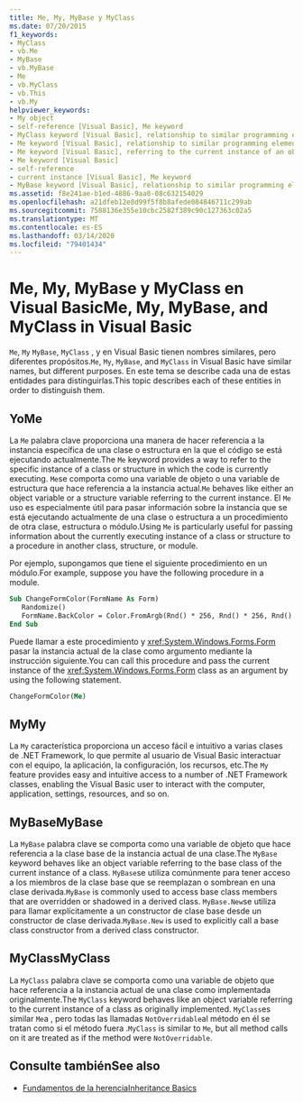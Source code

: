 ```yaml
---
title: Me, My, MyBase y MyClass
ms.date: 07/20/2015
f1_keywords:
- MyClass
- vb.Me
- MyBase
- vb.MyBase
- Me
- vb.MyClass
- vb.This
- vb.My
helpviewer_keywords:
- My object
- self-reference [Visual Basic], Me keyword
- MyClass keyword [Visual Basic], relationship to similar programming elements
- Me keyword [Visual Basic], relationship to similar programming elements
- Me keyword [Visual Basic], referring to the current instance of an object
- Me keyword [Visual Basic]
- self-reference
- current instance [Visual Basic], Me keyword
- MyBase keyword [Visual Basic], relationship to similar programming elements
ms.assetid: f8e241ae-b1ed-4886-9aa0-08c632154029
ms.openlocfilehash: a21dfeb12e8d99f5f8b8afede084846711c299ab
ms.sourcegitcommit: 7588136e355e10cbc2582f389c90c127363c02a5
ms.translationtype: MT
ms.contentlocale: es-ES
ms.lasthandoff: 03/14/2020
ms.locfileid: "79401434"
---
```

# <a name="me-my-mybase-and-myclass-in-visual-basic"></a><span data-ttu-id="5de19-102">Me, My, MyBase y MyClass en Visual Basic</span><span class="sxs-lookup"><span data-stu-id="5de19-102">Me, My, MyBase, and MyClass in Visual Basic</span></span>
<span data-ttu-id="5de19-103">`Me`, `My` `MyBase`, `MyClass` , y en Visual Basic tienen nombres similares, pero diferentes propósitos.</span><span class="sxs-lookup"><span data-stu-id="5de19-103">`Me`, `My`, `MyBase`, and `MyClass` in Visual Basic have similar names, but different purposes.</span></span> <span data-ttu-id="5de19-104">En este tema se describe cada una de estas entidades para distinguirlas.</span><span class="sxs-lookup"><span data-stu-id="5de19-104">This topic describes each of these entities in order to distinguish them.</span></span>  
  
## <a name="me"></a><span data-ttu-id="5de19-105">Yo</span><span class="sxs-lookup"><span data-stu-id="5de19-105">Me</span></span>  
 <span data-ttu-id="5de19-106">La `Me` palabra clave proporciona una manera de hacer referencia a la instancia específica de una clase o estructura en la que el código se está ejecutando actualmente.</span><span class="sxs-lookup"><span data-stu-id="5de19-106">The `Me` keyword provides a way to refer to the specific instance of a class or structure in which the code is currently executing.</span></span> <span data-ttu-id="5de19-107">`Me`se comporta como una variable de objeto o una variable de estructura que hace referencia a la instancia actual.</span><span class="sxs-lookup"><span data-stu-id="5de19-107">`Me` behaves like either an object variable or a structure variable referring to the current instance.</span></span> <span data-ttu-id="5de19-108">El `Me` uso es especialmente útil para pasar información sobre la instancia que se está ejecutando actualmente de una clase o estructura a un procedimiento de otra clase, estructura o módulo.</span><span class="sxs-lookup"><span data-stu-id="5de19-108">Using `Me` is particularly useful for passing information about the currently executing instance of a class or structure to a procedure in another class, structure, or module.</span></span>  
  
 <span data-ttu-id="5de19-109">Por ejemplo, supongamos que tiene el siguiente procedimiento en un módulo.</span><span class="sxs-lookup"><span data-stu-id="5de19-109">For example, suppose you have the following procedure in a module.</span></span>  
  
```vb  
Sub ChangeFormColor(FormName As Form)  
   Randomize()  
   FormName.BackColor = Color.FromArgb(Rnd() * 256, Rnd() * 256, Rnd() * 256)  
End Sub  
```  
  
 <span data-ttu-id="5de19-110">Puede llamar a este procedimiento y <xref:System.Windows.Forms.Form> pasar la instancia actual de la clase como argumento mediante la instrucción siguiente.</span><span class="sxs-lookup"><span data-stu-id="5de19-110">You can call this procedure and pass the current instance of the <xref:System.Windows.Forms.Form> class as an argument by using the following statement.</span></span>  
  
```vb  
ChangeFormColor(Me)  
```  
  
## <a name="my"></a><span data-ttu-id="5de19-111">My</span><span class="sxs-lookup"><span data-stu-id="5de19-111">My</span></span>  
 <span data-ttu-id="5de19-112">La `My` característica proporciona un acceso fácil e intuitivo a varias clases de .NET Framework, lo que permite al usuario de Visual Basic interactuar con el equipo, la aplicación, la configuración, los recursos, etc.</span><span class="sxs-lookup"><span data-stu-id="5de19-112">The `My` feature provides easy and intuitive access to a number of .NET Framework classes, enabling the Visual Basic user to interact with the computer, application, settings, resources, and so on.</span></span>  
  
## <a name="mybase"></a><span data-ttu-id="5de19-113">MyBase</span><span class="sxs-lookup"><span data-stu-id="5de19-113">MyBase</span></span>  
 <span data-ttu-id="5de19-114">La `MyBase` palabra clave se comporta como una variable de objeto que hace referencia a la clase base de la instancia actual de una clase.</span><span class="sxs-lookup"><span data-stu-id="5de19-114">The `MyBase` keyword behaves like an object variable referring to the base class of the current instance of a class.</span></span> <span data-ttu-id="5de19-115">`MyBase`se utiliza comúnmente para tener acceso a los miembros de la clase base que se reemplazan o sombrean en una clase derivada.</span><span class="sxs-lookup"><span data-stu-id="5de19-115">`MyBase` is commonly used to access base class members that are overridden or shadowed in a derived class.</span></span> <span data-ttu-id="5de19-116">`MyBase.New`se utiliza para llamar explícitamente a un constructor de clase base desde un constructor de clase derivada.</span><span class="sxs-lookup"><span data-stu-id="5de19-116">`MyBase.New` is used to explicitly call a base class constructor from a derived class constructor.</span></span>  
  
## <a name="myclass"></a><span data-ttu-id="5de19-117">MyClass</span><span class="sxs-lookup"><span data-stu-id="5de19-117">MyClass</span></span>  
 <span data-ttu-id="5de19-118">La `MyClass` palabra clave se comporta como una variable de objeto que hace referencia a la instancia actual de una clase como implementada originalmente.</span><span class="sxs-lookup"><span data-stu-id="5de19-118">The `MyClass` keyword behaves like an object variable referring to the current instance of a class as originally implemented.</span></span> <span data-ttu-id="5de19-119">`MyClass`es similar `Me`a , pero todas las llamadas `NotOverridable`al método en él se tratan como si el método fuera .</span><span class="sxs-lookup"><span data-stu-id="5de19-119">`MyClass` is similar to `Me`, but all method calls on it are treated as if the method were `NotOverridable`.</span></span>  
  
## <a name="see-also"></a><span data-ttu-id="5de19-120">Consulte también</span><span class="sxs-lookup"><span data-stu-id="5de19-120">See also</span></span>

- [<span data-ttu-id="5de19-121">Fundamentos de la herencia</span><span class="sxs-lookup"><span data-stu-id="5de19-121">Inheritance Basics</span></span>](../../../visual-basic/programming-guide/language-features/objects-and-classes/inheritance-basics.md)
